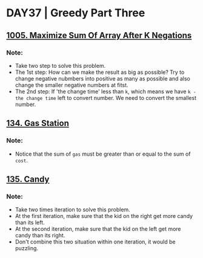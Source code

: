 # DAY37 | Greedy Part Three

## [1005. Maximize Sum Of Array After K Negations](https://leetcode.com/problems/maximize-sum-of-array-after-k-negations/description/)
### Note:
- Take two step to solve this problem. 
- The 1st step: How can we make the result as big as possible? Try to change negative nubmbers into positive as many as possible and also change the smaller negative numbers at fitst.
- The 2nd step: If 'the change time' less than `k`, which means we have `k - the change time` left to convert number. We need to convert the smallest number.

## [134. Gas Station](https://leetcode.com/problems/gas-station/description/)
### Note:
- Notice that the sum of `gas` must be greater than or equal to the sum of `cost`.

## [135. Candy](https://leetcode.com/problems/candy/description/)
### Note:
- Take two times iteration to solve this problem. 
- At the first iteration, make sure that the kid on the right get more candy than its left.
- At the second iteration, make sure that the kid on the left get more candy than its right.
- Don't combine this two situation within one iteration, it would be puzzling.
